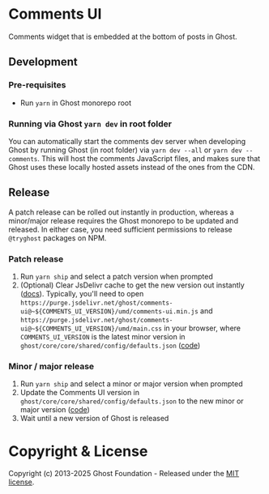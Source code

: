 # Comments UI

Comments widget that is embedded at the bottom of posts in Ghost.

## Development

### Pre-requisites

- Run `yarn` in Ghost monorepo root

### Running via Ghost `yarn dev` in root folder

You can automatically start the comments dev server when developing Ghost by running Ghost (in root folder) via `yarn dev --all` or `yarn dev --comments`. This will host the comments JavaScript files, and makes sure that Ghost uses these locally hosted assets instead of the ones from the CDN.

## Release

A patch release can be rolled out instantly in production, whereas a minor/major release requires the Ghost monorepo to be updated and released. In either case, you need sufficient permissions to release `@tryghost` packages on NPM.

### Patch release

1. Run `yarn ship` and select a patch version when prompted
2. (Optional) Clear JsDelivr cache to get the new version out instantly ([docs](https://www.notion.so/ghost/How-to-clear-jsDelivr-CDN-cache-2930bdbac02946eca07ac23ab3199bfa?pvs=4)). Typically, you'll need to open `https://purge.jsdelivr.net/ghost/comments-ui@~${COMMENTS_UI_VERSION}/umd/comments-ui.min.js` and
`https://purge.jsdelivr.net/ghost/comments-ui@~${COMMENTS_UI_VERSION}/umd/main.css` in your browser, where `COMMENTS_UI_VERSION` is the latest minor version in `ghost/core/core/shared/config/defaults.json` ([code](https://github.com/TryGhost/Ghost/blob/0aef3d3beeebcd79a4bfd3ad27e0ac67554b5744/ghost/core/core/shared/config/defaults.json#L198))

### Minor / major release

1. Run `yarn ship` and select a minor or major version when prompted
2. Update the Comments UI version in `ghost/core/core/shared/config/defaults.json` to the new minor or major version ([code](https://github.com/TryGhost/Ghost/blob/0aef3d3beeebcd79a4bfd3ad27e0ac67554b5744/ghost/core/core/shared/config/defaults.json#L198))
3. Wait until a new version of Ghost is released

# Copyright & License

Copyright (c) 2013-2025 Ghost Foundation - Released under the [MIT license](LICENSE).
